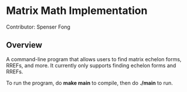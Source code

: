 # Matrix Math Implementation
Contributor: Spenser Fong
## Overview
A command-line program that allows users to find matrix echelon forms, RREFs, and more. It currently only supports finding echelon forms and RREFs.

To run the program, do **make main** to compile, then do **./main** to run.
